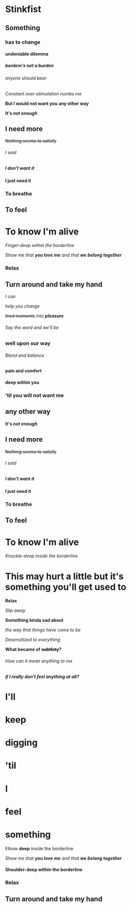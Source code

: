 # Stinkfist

## Something
### has to change
#### undeniable dilemma 
##### bordem's not a burden
###### anyone should bear

*Constant*
_over-stimulation numbs me_

**But I would not want you**
__any other way__

**It's _not enough_**
## I need more
~~Nothing seems to satisfy~~

###### I said
##### I don't want it
#### I just need it
### To breathe
## To feel
# To know I'm alive

_Finger-deep within the borderline_

_Show me that **you love me** and that **we belong together**_
### Relax
## Turn around and take my hand

*I can*

*help you change*

~~*tired moments*~~ into *__pleasure__*
###### Say the word and we'll be
### well upon our way
###### Blend and balance
#### pain and comfort
#### deep within you
### 'til you will not want me
## any other way

**It's _not enough_**
## I need more
~~Nothing seems to satisfy~~

###### I said
##### I don't want it
#### I just need it
### To breathe
## To feel
# To know I'm alive

*Knuckle-deep inside the borderline*
# This may hurt a little but it's something you'll get used to
**Relax**

_Slip away_

**Something kinda sad about**

*the way that things have come to be*

*Desensitized to everything*

**What became of ~~subtlety~~?**



###### How can it mean anything to me
##### if I really don't feel anything at all?

# I'll
# keep
# digging
# 'til
# I
# feel
# something



Elbow **deep** inside the borderline

_Show me that **you love me** and that **we belong together**_
#### Shoulder-deep within the borderline
### Relax
## Turn around and take my hand
